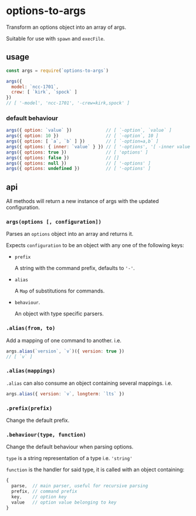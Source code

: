 # options-to-args

Transform an options object into an array of args.

Suitable for use with `spawn` and `execFile`.

## usage

```javascript
const args = require(`options-to-args`)

args({
  model: `ncc-1701`,
  crew: [ `kirk`, `spock` ]
})
// [ '-model', 'ncc-1701', '-crew=kirk,spock' ]
```

### default behaviour

```javascript
args({ option: `value` })             // [ `-option`, `value` ]
args({ option: 10 })                  // [ `-option`, 10 ]
args({ option: [ `a`, `b` ] })        // [ `-option=a,b` ]
args({ options: { inner: `value` } }) // [ '-options', '[ -inner value ]' ]
args({ options: true })               // [ 'options' ]
args({ options: false })              // []
args({ options: null })               // [ '-options' ]
args({ options: undefined })          // [ '-options' ]
```

## api

All methods will return a new instance of args with the updated configuration.

### `args(options [, configuration])`

Parses an `options` object into an array and returns it.

Expects `configuration` to be an object with any one of the following keys:

- `prefix`

  A string with the command prefix, defaults to `'-'`.

- `alias`

    A `Map` of substitutions for commands.

- `behaviour`.

    An object with type specific parsers.

### `.alias(from, to)`

Add a mapping of one command to another. i.e.

```javascript
args.alias(`version`, `v`)({ version: true })
// [ `v` ]
```

### `.alias(mappings)`

`.alias` can also consume an object containing several mappings. i.e.

```javascript
args.alias({ version: `v`, longterm: `lts` })
```

### `.prefix(prefix)`

Change the default prefix.

### `.behaviour(type, function)`

Change the default behaviour when parsing options.

`type` is a string representation of a type i.e. `'string'`

`function` is the handler for said type, it is called with an object containing:

```javascript
{
  parse,  // main parser, useful for recursive parsing
  prefix, // command prefix
  key,    // option key
  value   // option value belonging to key
}
```
